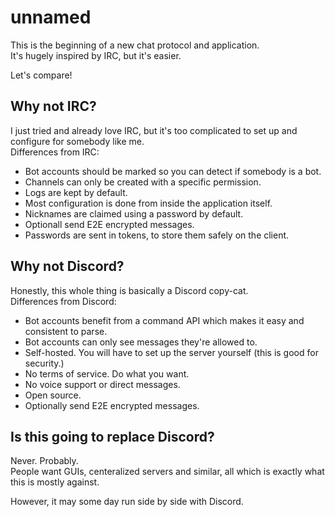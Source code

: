# unnamed

This is the beginning of a new chat protocol and application.  
It's hugely inspired by IRC, but it's easier.

Let's compare!  

## Why not IRC?

I just tried and already love IRC, but it's too complicated to set up and configure for somebody like me.  
Differences from IRC:

 - Bot accounts should be marked so you can detect if somebody is a bot.
 - Channels can only be created with a specific permission.
 - Logs are kept by default.
 - Most configuration is done from inside the application itself.
 - Nicknames are claimed using a password by default.
 - Optionall send E2E encrypted messages.
 - Passwords are sent in tokens, to store them safely on the client.

## Why not Discord?

Honestly, this whole thing is basically a Discord copy-cat.  
Differences from Discord:

 - Bot accounts benefit from a command API which makes it easy and consistent to parse.
 - Bot accounts can only see messages they're allowed to.
 - Self-hosted. You will have to set up the server yourself (this is good for security.)
 - No terms of service. Do what you want.
 - No voice support or direct messages.
 - Open source.
 - Optionally send E2E encrypted messages.

## Is this going to replace Discord?

Never. Probably.  
People want GUIs, centeralized servers and similar,
all which is exactly what this is mostly against.

However, it may some day run side by side with Discord.
